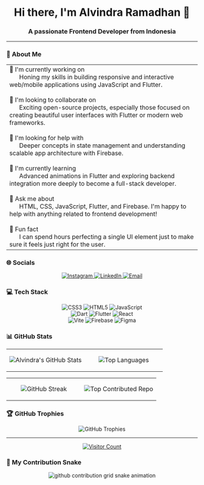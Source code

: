 <h1 align="center">Hi there, I'm Alvindra Ramadhan 👋</h1>
<h3 align="center">A passionate Frontend Developer from Indonesia</h3>

---

### 💫 About Me
<table>
  <tr>
    <td>
      🚀 I'm currently working on<br>&nbsp;&nbsp;&nbsp;&nbsp;&nbsp;&nbsp;Honing my skills in building responsive and interactive web/mobile applications using JavaScript and Flutter.<br><br>
      🤝 I'm looking to collaborate on<br>&nbsp;&nbsp;&nbsp;&nbsp;&nbsp;&nbsp;Exciting open-source projects, especially those focused on creating beautiful user interfaces with Flutter or modern web frameworks.<br><br>
      🧠 I'm looking for help with<br>&nbsp;&nbsp;&nbsp;&nbsp;&nbsp;&nbsp;Deeper concepts in state management and understanding scalable app architecture with Firebase.<br><br>
      🌱 I'm currently learning<br>&nbsp;&nbsp;&nbsp;&nbsp;&nbsp;&nbsp;Advanced animations in Flutter and exploring backend integration more deeply to become a full-stack developer.<br><br>
      📣 Ask me about<br>&nbsp;&nbsp;&nbsp;&nbsp;&nbsp;&nbsp;HTML, CSS, JavaScript, Flutter, and Firebase. I'm happy to help with anything related to frontend development!<br><br>
      🎨 Fun fact<br>&nbsp;&nbsp;&nbsp;&nbsp;&nbsp;&nbsp;I can spend hours perfecting a single UI element just to make sure it feels just right for the user.
    </td>
  </tr>
</table>

### 🌐 Socials
<p align="center">
  <a href="https://instagram.com/alvindramadhann" target="_blank">
    <img src="https://img.shields.io/badge/Instagram-%23E4405F.svg?logo=Instagram&logoColor=white" alt="Instagram">
  </a>
  <a href="https://linkedin.com/in/alvindra-ramadhan" target="_blank">
    <img src="https://img.shields.io/badge/LinkedIn-%230077B5.svg?logo=linkedin&logoColor=white" alt="LinkedIn">
  </a>
  <a href="mailto:alvindraramadhan1210@gmail.com">
    <img src="https://img.shields.io/badge/Email-D14836?logo=gmail&logoColor=white" alt="Email">
  </a>
</p>

### 💻 Tech Stack
<p align="center">
  <img src="https://img.shields.io/badge/css3-%231572B6.svg?style=for-the-badge&logo=css3&logoColor=white" alt="CSS3"/>
  <img src="https://img.shields.io/badge/html5-%23E34F26.svg?style=for-the-badge&logo=html5&logoColor=white" alt="HTML5"/>
  <img src="https://img.shields.io/badge/javascript-%23323330.svg?style=for-the-badge&logo=javascript&logoColor=%23F7DF1E" alt="JavaScript"/>
  <br>
  <img src="https://img.shields.io/badge/dart-%230175C2.svg?style=for-the-badge&logo=dart&logoColor=white" alt="Dart"/>
  <img src="https://img.shields.io/badge/Flutter-%2302569B.svg?style=for-the-badge&logo=Flutter&logoColor=white" alt="Flutter"/>
  <img src="https://img.shields.io/badge/react-%2320232a.svg?style=for-the-badge&logo=react&logoColor=%2361DAFB" alt="React"/>
  <br>
  <img src="https://img.shields.io/badge/vite-%23646CFF.svg?style=for-the-badge&logo=vite&logoColor=white" alt="Vite"/>
  <img src="https://img.shields.io/badge/firebase-a08021?style=for-the-badge&logo=firebase&logoColor=ffcd34" alt="Firebase"/>
  <img src="https://img.shields.io/badge/figma-%23F24E1E.svg?style=for-the-badge&logo=figma&logoColor=white" alt="Figma"/>
</p>

### 📊 GitHub Stats

<table align="center" width="100%">
  <tr align="center">
    <td width="50%">
      <p align="center">
        <img src="https://github-readme-stats.vercel.app/api?username=AlvindraRamadhan&theme=neon&hide_border=false&include_all_commits=true&count_private=false" alt="Alvindra's GitHub Stats" />
      </p>
    </td>
    <td width="50%">
      <p align="center">
        <img src="https://github-readme-stats.vercel.app/api/top-langs/?username=AlvindraRamadhan&theme=neon&hide_border=false&include_all_commits=true&count_private=false&layout=compact" alt="Top Languages" />
      </p>
    </td>
  </tr>
</table>

<table align="center" width="100%">
  <tr align="center">
    <td width="50%">
      <p align="center">
        <img src="https://nirzak-streak-stats.vercel.app/?user=AlvindraRamadhan&theme=neon&hide_border=false" alt="GitHub Streak" />
      </p>
    </td>
    <td width="50%">
      <p align="center">
        <img src="https://github-contributor-stats.vercel.app/api?username=AlvindraRamadhan&limit=5&theme=neon&combine_all_yearly_contributions=true" alt="Top Contributed Repo" />
      </p>
    </td>
  </tr>
</table>

### 🏆 GitHub Trophies
<p align="center">
  <img src="https://github-profile-trophy.vercel.app/?username=AlvindraRamadhan&theme=radical&no-frame=false&no-bg=true&margin-w=4" alt="GitHub Trophies" />
</p>

---

<p align="center">
  <a href="https://visitcount.itsvg.in">
    <img src="https://visitcount.itsvg.in/api?id=AlvindraRamadhan&icon=7&color=0" alt="Visitor Count"/>
  </a>
</p>

### 🐍 My Contribution Snake
<p align="center">
  <picture>
    <source media="(prefers-color-scheme: dark)" srcset="https://raw.githubusercontent.com/AlvindraRamadhan/AlvindraRamadhan/output/github-contribution-grid-snake-dark.svg">
    <source media="(prefers-color-scheme: light)" srcset="https://raw.githubusercontent.com/AlvindraRamadhan/AlvindraRamadhan/output/github-contribution-grid-snake.svg">
    <img alt="github contribution grid snake animation" src="https://raw.githubusercontent.com/AlvindraRamadhan/AlvindraRamadhan/output/github-contribution-grid-snake.svg">
  </picture>
</p>
